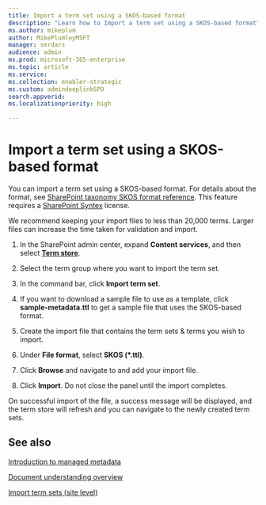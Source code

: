 ```yaml
---
title: Import a term set using a SKOS-based format
description: "Learn how to Import a term set using a SKOS-based format"
ms.author: mikeplum
author: MikePlumleyMSFT
manager: serdars
audience: admin
ms.prod: microsoft-365-enterprise
ms.topic: article
ms.service: 
ms.collection: enabler-strategic
ms.custom: admindeeplinkSPO
search.appverid: 
ms.localizationpriority: high

---
```


# Import a term set using a SKOS-based format

You can import a term set using a SKOS-based format. For details about the format, see [SharePoint taxonomy SKOS format reference](skos-format-reference.md). This feature requires a [SharePoint Syntex](index.md) license.

We recommend keeping your import files to less than 20,000 terms. Larger files can increase the time taken for validation and import.

1. In the SharePoint admin center, expand **Content services**, and then select <a href="https://go.microsoft.com/fwlink/?linkid=2185073" target="_blank">**Term store**</a>.

2. Select the term group where you want to import the term set.

3. In the command bar, click **Import term set**.

4. If you want to download a sample file to use as a template, click **sample-metadata.ttl** to get a sample file that uses the SKOS-based format.

5. Create the import file that contains the term sets & terms you wish to import.

6. Under **File format**, select **SKOS (*.ttl)**.

7. Click **Browse** and navigate to and add your import file.

8. Click **Import**. Do not close the panel until the import completes.

On successful import of the file, a success message will be displayed, and the term store will refresh and you can navigate to the newly created term sets.

## See also

[Introduction to managed metadata](/sharepoint/managed-metadata)

[Document understanding overview](document-understanding-overview.md)

[Import term sets (site level)](https://support.microsoft.com/office/168fbc86-7fce-4288-9a1f-b83fc3921c18)
